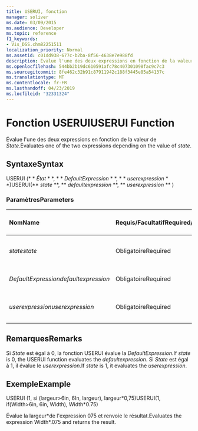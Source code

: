 ```yaml
---
title: USERUI, fonction
manager: soliver
ms.date: 03/09/2015
ms.audience: Developer
ms.topic: reference
f1_keywords:
- Vis_DSS.chm82251511
localization_priority: Normal
ms.assetid: c01dd938-677c-b2ba-8f56-4638e7e988fd
description: Évalue l'une des deux expressions en fonction de la valeur de State.
ms.openlocfilehash: 544bb2b19dc610591afc78c407301098fac9c7c3
ms.sourcegitcommit: 8fe462c32b91c87911942c188f3445e85a54137c
ms.translationtype: MT
ms.contentlocale: fr-FR
ms.lasthandoff: 04/23/2019
ms.locfileid: "32331324"
---
```

# <a name="userui-function"></a><span data-ttu-id="5d2a4-103">Fonction USERUI</span><span class="sxs-lookup"><span data-stu-id="5d2a4-103">USERUI Function</span></span>

<span data-ttu-id="5d2a4-104">Évalue l'une des deux expressions en fonction de la valeur de _State_.</span><span class="sxs-lookup"><span data-stu-id="5d2a4-104">Evaluates one of the two expressions depending on the value of  _state_.</span></span>
  
## <a name="syntax"></a><span data-ttu-id="5d2a4-105">Syntaxe</span><span class="sxs-lookup"><span data-stu-id="5d2a4-105">Syntax</span></span>

<span data-ttu-id="5d2a4-106">USERUI (\* \* *État* \* \*, \* \* *DefaultExpression* \* \*, \* \* *userexpression* \* \*)</span><span class="sxs-lookup"><span data-stu-id="5d2a4-106">USERUI(\*\* *state* \*\*, \*\* *defaultexpression* \*\*, \*\* *userexpression* \*\* )</span></span> 
  
### <a name="parameters"></a><span data-ttu-id="5d2a4-107">Paramètres</span><span class="sxs-lookup"><span data-stu-id="5d2a4-107">Parameters</span></span>

|<span data-ttu-id="5d2a4-108">**Nom**</span><span class="sxs-lookup"><span data-stu-id="5d2a4-108">**Name**</span></span>|<span data-ttu-id="5d2a4-109">**Requis/Facultatif**</span><span class="sxs-lookup"><span data-stu-id="5d2a4-109">**Required/Optional**</span></span>|<span data-ttu-id="5d2a4-110">**Type de données**</span><span class="sxs-lookup"><span data-stu-id="5d2a4-110">**Data Type**</span></span>|<span data-ttu-id="5d2a4-111">**Description**</span><span class="sxs-lookup"><span data-stu-id="5d2a4-111">**Description**</span></span>|
|:-----|:-----|:-----|:-----|
| <span data-ttu-id="5d2a4-112">_state_</span><span class="sxs-lookup"><span data-stu-id="5d2a4-112">_state_</span></span> <br/> |<span data-ttu-id="5d2a4-113">Obligatoire</span><span class="sxs-lookup"><span data-stu-id="5d2a4-113">Required</span></span>  <br/> |<span data-ttu-id="5d2a4-114">**Booléen**</span><span class="sxs-lookup"><span data-stu-id="5d2a4-114">**Boolean**</span></span> <br/> |<span data-ttu-id="5d2a4-115">Détermine l'expression à évaluer.</span><span class="sxs-lookup"><span data-stu-id="5d2a4-115">Determines which expression to evaluate.</span></span>  <br/> |
| <span data-ttu-id="5d2a4-116">_DefaultExpression_</span><span class="sxs-lookup"><span data-stu-id="5d2a4-116">_defaultexpression_</span></span> <br/> |<span data-ttu-id="5d2a4-117">Obligatoire</span><span class="sxs-lookup"><span data-stu-id="5d2a4-117">Required</span></span>  <br/> |<span data-ttu-id="5d2a4-118">**String**</span><span class="sxs-lookup"><span data-stu-id="5d2a4-118">**String**</span></span> <br/> |<span data-ttu-id="5d2a4-119">Expression par défaut.</span><span class="sxs-lookup"><span data-stu-id="5d2a4-119">The default expression.</span></span>  <br/> |
| <span data-ttu-id="5d2a4-120">_userexpression_</span><span class="sxs-lookup"><span data-stu-id="5d2a4-120">_userexpression_</span></span> <br/> |<span data-ttu-id="5d2a4-121">Obligatoire</span><span class="sxs-lookup"><span data-stu-id="5d2a4-121">Required</span></span>  <br/> |<span data-ttu-id="5d2a4-122">**String**</span><span class="sxs-lookup"><span data-stu-id="5d2a4-122">**String**</span></span> <br/> |<span data-ttu-id="5d2a4-123">Expression fournie par l'utilisateur.</span><span class="sxs-lookup"><span data-stu-id="5d2a4-123">An expression supplied by the user.</span></span>  <br/> |
   
## <a name="remarks"></a><span data-ttu-id="5d2a4-124">Remarques</span><span class="sxs-lookup"><span data-stu-id="5d2a4-124">Remarks</span></span>

<span data-ttu-id="5d2a4-125">Si _State_ est égal à 0, la fonction USERUI évalue la _DefaultExpression_.</span><span class="sxs-lookup"><span data-stu-id="5d2a4-125">If  _state_ is 0, the USERUI function evaluates the  _defaultexpression_.</span></span> <span data-ttu-id="5d2a4-126">Si _State_ est égal à 1, il évalue le _userexpression_.</span><span class="sxs-lookup"><span data-stu-id="5d2a4-126">If  _state_ is 1, it evaluates the  _userexpression_.</span></span>
  
## <a name="example"></a><span data-ttu-id="5d2a4-127">Exemple</span><span class="sxs-lookup"><span data-stu-id="5d2a4-127">Example</span></span>

<span data-ttu-id="5d2a4-128">USERUI (1, si (largeur\>6in, 6In, largeur), largeur\*0,75)</span><span class="sxs-lookup"><span data-stu-id="5d2a4-128">USERUI(1, if(Width\>6in, 6in, Width), Width\*0.75)</span></span> 
  
<span data-ttu-id="5d2a4-129">Évalue la largeur\*de l'expression 075 et renvoie le résultat.</span><span class="sxs-lookup"><span data-stu-id="5d2a4-129">Evaluates the expression Width\*.075 and returns the result.</span></span> 
  

